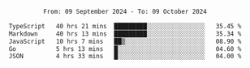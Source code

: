 <div align="center">
<p style="text-align: center;">
<!--START_SECTION:waka-->

```txt
From: 09 September 2024 - To: 09 October 2024

TypeScript   40 hrs 21 mins  █████████░░░░░░░░░░░░░░░░   35.45 %
Markdown     40 hrs 13 mins  █████████░░░░░░░░░░░░░░░░   35.34 %
JavaScript   10 hrs 7 mins   ██▒░░░░░░░░░░░░░░░░░░░░░░   08.90 %
Go           5 hrs 13 mins   █░░░░░░░░░░░░░░░░░░░░░░░░   04.60 %
JSON         4 hrs 33 mins   █░░░░░░░░░░░░░░░░░░░░░░░░   04.00 %
```

<!--END_SECTION:waka-->
</p>
</div>
